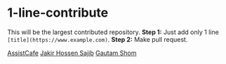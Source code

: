 # 1-line-contribute
This will be the largest contributed repository. **Step 1:** Just add only 1 line `[title](https://www.example.com)`. **Step 2:** Make pull request.

[AssistCafe](https://assistcafe.com)
[Jakir Hossen Sajib](https://jshossen.com)
[Gautam Shom](http://gautam-kumar.me/)
